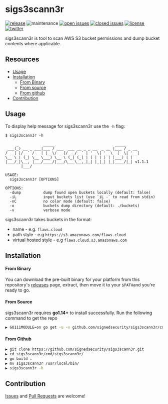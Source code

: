 # sigs3scann3r

[![release](https://img.shields.io/github/release/signedsecurity/sigs3scann3r?style=flat&color=0040ff)](https://github.com/signedsecurity/sigs3scann3r/releases) ![maintenance](https://img.shields.io/badge/maintained%3F-yes-0040ff.svg) [![open issues](https://img.shields.io/github/issues-raw/signedsecurity/sigs3scann3r.svg?style=flat&color=0040ff)](https://github.com/signedsecurity/sigs3scann3r/issues?q=is:issue+is:open) [![closed issues](https://img.shields.io/github/issues-closed-raw/signedsecurity/sigs3scann3r.svg?style=flat&color=0040ff)](https://github.com/signedsecurity/sigs3scann3r/issues?q=is:issue+is:closed) [![license](https://img.shields.io/badge/license-MIT-gray.svg?colorB=0040FF)](https://github.com/signedsecurity/sigs3scann3r/blob/master/LICENSE) [![twitter](https://img.shields.io/badge/twitter-@signedsecurity-0040ff.svg)](https://twitter.com/signedsecurity)

sigs3scann3r is tool to scan AWS S3 bucket permissions and dump bucket contents where applicable.

## Resources

* [Usage](#usage)
* [Installation](#installation)
	* [From Binary](#from-binary)
	* [From source](#from-source)
	* [From github](#from-github)
* [Contribution](#contribution)

## Usage

To display help message for sigs3scann3r use the `-h` flag:

```
$ sigs3scann3r -h

     _           _____                           _____      
 ___(_) __ _ ___|___ / ___  ___ __ _ _ __  _ __ |___ / _ __ 
/ __| |/ _` / __| |_ \/ __|/ __/ _` | '_ \| '_ \  |_ \| '__|
\__ \ | (_| \__ \___) \__ \ (_| (_| | | | | | | |___) | |   
|___/_|\__, |___/____/|___/\___\__,_|_| |_|_| |_|____/|_| v1.1.1
       |___/

USAGE:
  sigs3scann3r [OPTIONS]

OPTIONS:
  -dump          dump found open buckets locally (default: false)
  -iL            input buckets list (use `iL -` to read from stdin)
  -nC            no color mode (default: false)
  -o             buckets dump directory (default: ./buckets)
  -v             verbose mode
```

sigs3scann3r takes buckets in the format:
* name - e.g. `flaws.cloud`
* path style - e.g `https://s3.amazonaws.com/flaws.cloud`
* virtual hosted style - e.g `flaws.cloud.s3.amazonaws.com`

## Installation

#### From Binary

You can download the pre-built binary for your platform from this repository's [releases](https://github.com/signedsecurity/sigs3scann3r/releases/) page, extract, then move it to your `$PATH`and you're ready to go.

#### From Source

sigs3scann3r requires **go1.14+** to install successfully. Run the following command to get the repo

```bash
▶ GO111MODULE=on go get -u -v github.com/signedsecurity/sigs3scann3r/cmd/sigs3scann3r
```

#### From Github

```bash
▶ git clone https://github.com/signedsecurity/sigs3scann3r.git
▶ cd sigs3scann3r/cmd/sigs3scann3r/
▶ go build .
▶ mv sigs3scann3r /usr/local/bin/
▶ sigs3scann3r -h
```

## Contribution

[Issues](https://github.com/signedsecurity/sigs3scann3r/issues) and [Pull Requests](https://github.com/signedsecurity/sigs3scann3r/pulls) are welcome!